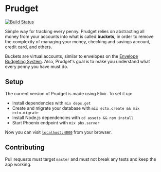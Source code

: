 # Prudget

[![Build Status](https://travis-ci.org/thyagostall/prudget.svg?branch=master)](https://travis-ci.org/thyagostall/prudget)

Simple way for tracking every penny. Prudget relies on abstracting all money from your accounts into what is called **buckets**, in order to remove the complexity of managing your money, checking and savings account, credit card, and others.

Buckets are virtual accounts, similar to envelopes on the [Envelope Budgeting System](https://www.moneycrashers.com/envelope-budgeting-system/). Also, Prudget's goal is to make you understand what every penny you have must do.

## Setup

The current version of Prudget is made using Elixir. To set it up:

  * Install dependencies with `mix deps.get`
  * Create and migrate your database with `mix ecto.create && mix ecto.migrate`
  * Install Node.js dependencies with `cd assets && npm install`
  * Start Phoenix endpoint with `mix phx.server`

Now you can visit [`localhost:4000`](http://localhost:4000) from your browser.

## Contributing

Pull requests must target `master` and must not break any tests and keep the app working.
